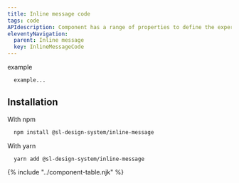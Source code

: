 ```yaml
---
title: Inline message code
tags: code
APIdescription: Component has a range of properties to define the experience in different use cases.
eleventyNavigation:
  parent: Inline message
  key: InlineMessageCode
---
```

<section class="no-heading">

<div class="ds-example">
example
</div>

<div class="ds-code">

  ```html
    example...
  ```

</div>

</section>

<section>

## Installation

With npm

<div class="ds-code">

  ```bash
    npm install @sl-design-system/inline-message
  ```

</div>

With yarn

<div class="ds-code">

  ```bash
    yarn add @sl-design-system/inline-message
  ```
</div>

</section>

{% include "../component-table.njk" %}
